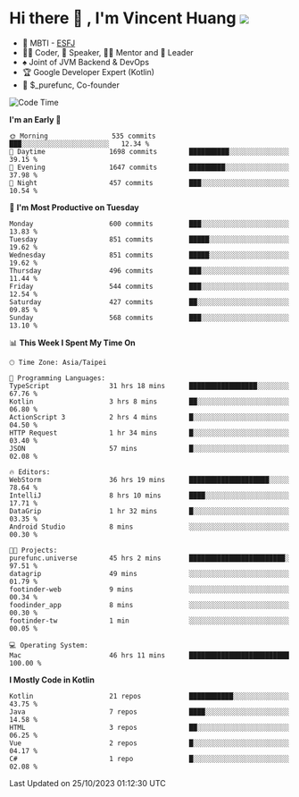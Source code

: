 # Hi there 👋 , I'm Vincent Huang ![](https://komarev.com/ghpvc/?username=Jian-Min-Huang)
- 👀 MBTI - [ESFJ](https://www.16personalities.com/esfj-personality)
- 👨‍💻 Coder, 🎤 Speaker, 👨‍🏫 Mentor and 🚀 Leader
- ♠️ Joint of JVM Backend & DevOps
- 🏆 Google Developer Expert (Kotlin)
- 💼 $_purefunc, Co-founder

<!--START_SECTION:waka-->
![Code Time](http://img.shields.io/badge/Code%20Time-2%2C765%20hrs%2027%20mins-blue)

**I'm an Early 🐤** 

```text
🌞 Morning                535 commits         ███░░░░░░░░░░░░░░░░░░░░░░   12.34 % 
🌆 Daytime                1698 commits        ██████████░░░░░░░░░░░░░░░   39.15 % 
🌃 Evening                1647 commits        █████████░░░░░░░░░░░░░░░░   37.98 % 
🌙 Night                  457 commits         ███░░░░░░░░░░░░░░░░░░░░░░   10.54 % 
```
📅 **I'm Most Productive on Tuesday** 

```text
Monday                   600 commits         ███░░░░░░░░░░░░░░░░░░░░░░   13.83 % 
Tuesday                  851 commits         █████░░░░░░░░░░░░░░░░░░░░   19.62 % 
Wednesday                851 commits         █████░░░░░░░░░░░░░░░░░░░░   19.62 % 
Thursday                 496 commits         ███░░░░░░░░░░░░░░░░░░░░░░   11.44 % 
Friday                   544 commits         ███░░░░░░░░░░░░░░░░░░░░░░   12.54 % 
Saturday                 427 commits         ██░░░░░░░░░░░░░░░░░░░░░░░   09.85 % 
Sunday                   568 commits         ███░░░░░░░░░░░░░░░░░░░░░░   13.10 % 
```


📊 **This Week I Spent My Time On** 

```text
🕑︎ Time Zone: Asia/Taipei

💬 Programming Languages: 
TypeScript               31 hrs 18 mins      █████████████████░░░░░░░░   67.76 % 
Kotlin                   3 hrs 8 mins        ██░░░░░░░░░░░░░░░░░░░░░░░   06.80 % 
ActionScript 3           2 hrs 4 mins        █░░░░░░░░░░░░░░░░░░░░░░░░   04.50 % 
HTTP Request             1 hr 34 mins        █░░░░░░░░░░░░░░░░░░░░░░░░   03.40 % 
JSON                     57 mins             █░░░░░░░░░░░░░░░░░░░░░░░░   02.08 % 

🔥 Editors: 
WebStorm                 36 hrs 19 mins      ████████████████████░░░░░   78.64 % 
IntelliJ                 8 hrs 10 mins       ████░░░░░░░░░░░░░░░░░░░░░   17.71 % 
DataGrip                 1 hr 32 mins        █░░░░░░░░░░░░░░░░░░░░░░░░   03.35 % 
Android Studio           8 mins              ░░░░░░░░░░░░░░░░░░░░░░░░░   00.30 % 

🐱‍💻 Projects: 
purefunc.universe        45 hrs 2 mins       ████████████████████████░   97.51 % 
datagrip                 49 mins             ░░░░░░░░░░░░░░░░░░░░░░░░░   01.79 % 
footinder-web            9 mins              ░░░░░░░░░░░░░░░░░░░░░░░░░   00.34 % 
foodinder_app            8 mins              ░░░░░░░░░░░░░░░░░░░░░░░░░   00.30 % 
footinder-tw             1 min               ░░░░░░░░░░░░░░░░░░░░░░░░░   00.05 % 

💻 Operating System: 
Mac                      46 hrs 11 mins      █████████████████████████   100.00 % 
```

**I Mostly Code in Kotlin** 

```text
Kotlin                   21 repos            ███████████░░░░░░░░░░░░░░   43.75 % 
Java                     7 repos             ████░░░░░░░░░░░░░░░░░░░░░   14.58 % 
HTML                     3 repos             ██░░░░░░░░░░░░░░░░░░░░░░░   06.25 % 
Vue                      2 repos             █░░░░░░░░░░░░░░░░░░░░░░░░   04.17 % 
C#                       1 repo              █░░░░░░░░░░░░░░░░░░░░░░░░   02.08 % 
```




 Last Updated on 25/10/2023 01:12:30 UTC
<!--END_SECTION:waka-->
